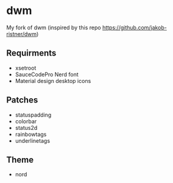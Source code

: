 # dwm
My fork of dwm (inspired by this repo https://github.com/jakob-ristner/dwm)

## Requirments
* xsetroot
* SauceCodePro Nerd font
* Material design desktop icons 

## Patches
* statuspadding
* colorbar
* status2d
* rainbowtags
* underlinetags

## Theme
* nord


